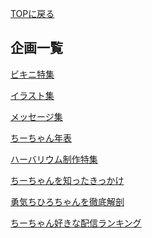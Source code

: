 [TOPに戻る](https://kkumt93.github.io/Chihiro_1stAnni/)

## 企画一覧

[ビキニ特集](https://kkumt93.github.io/Chihiro_1stAnni/bikini)  

[イラスト集](https://kkumt93.github.io/Chihiro_1stAnni/illustration)  

[メッセージ集](https://kkumt93.github.io/Chihiro_1stAnni/Message)  

[ちーちゃん年表]()

[ハーバリウム制作特集]()  

[ちーちゃんを知ったきっかけ](https://kkumt93.github.io/Chihiro_1stAnni/Chi-Trigger)  

[勇気ちひろちゃんを徹底解剖]()  

[ちーちゃん好きな配信ランキング]()  
